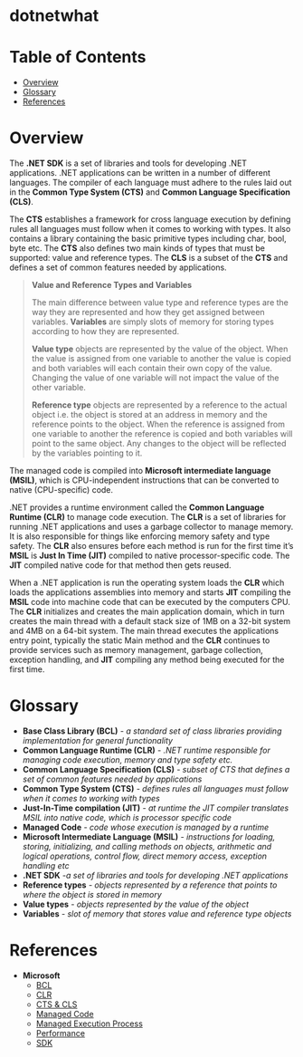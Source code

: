 # dotnetwhat

# Table of Contents
- [Overview](#overview)
- [Glossary](#glossary)
- [References](#references)

# Overview

The **.NET SDK** is a set of libraries and tools for developing .NET applications. .NET applications can be written in a number of different languages. The compiler of each language must adhere to the rules laid out in the **Common Type System (CTS)** and **Common Language Specification (CLS)**.

The **CTS** establishes a framework for cross language execution by defining rules all languages must follow when it comes to working with types. It also contains a library containing the basic primitive types including char, bool, byte etc. The **CTS** also defines two main kinds of types that must be supported: value and reference types. The **CLS** is a subset of the **CTS** and defines a set of common features needed by applications.

> **Value and Reference Types and Variables**
>
> The main difference between value type and reference types are the way they are represented and how they get assigned between variables. **Variables** are simply slots of memory for storing types according to how they are represented.
>
> **Value type** objects are represented by the value of the object. When the value is assigned from one variable to another the value is copied and both variables will each contain their own copy of the value. Changing the value of one variable will not impact the value of the other variable.
>
> **Reference type** objects are represented by a reference to the actual object i.e. the object is stored at an address in memory and the reference points to the object. When the reference is assigned from one variable to another the reference is copied and both variables will point to the same object. Any changes to the object will be reflected by the variables pointing to it.

The managed code is compiled into **Microsoft intermediate language (MSIL)**, which is CPU-independent instructions that can be converted to native (CPU-specific) code.

.NET provides a runtime environment called the **Common Language Runtime (CLR)** to manage code execution. The **CLR** is a set of libraries for running .NET applications and uses a garbage collector to manage memory. It is also responsible for things like enforcing memory safety and type safety. 
The **CLR** also ensures before each method is run for the first time it’s **MSIL** is **Just In Time (JIT)** compiled to native processor-specific code. The **JIT** compiled native code for that method then gets reused.

When a .NET application is run the operating system loads the **CLR** which loads the applications assemblies into memory and starts **JIT** compiling the **MSIL** code into machine code that can be executed by the computers CPU. The **CLR** initializes and creates the main application domain, which in turn creates the main thread with a default stack size of 1MB on a 32-bit system and 4MB on a 64-bit system. The main thread executes the applications entry point, typically the static Main method and the **CLR** continues to provide services such as memory management, garbage collection, exception handling, and **JIT** compiling any method being executed for the first time.

# Glossary
* **Base Class Library  (BCL)** *- a standard set of class libraries providing implementation for general functionality*
* **Common Language Runtime (CLR)** *- .NET runtime responsible for managing code execution, memory and type safety etc.*
* **Common Language Specification (CLS)** *- subset of CTS that defines a set of common features needed by applications*
* **Common Type System (CTS)** *- defines rules all languages must follow when it comes to working with types*
* **Just-In-Time compilation (JIT)** *- at runtime the JIT compiler translates MSIL into native code, which is processor specific code*
* **Managed Code** *- code whose execution is managed by a runtime*
* **Microsoft Intermediate Language (MSIL)** *- instructions for loading, storing, initializing, and calling methods on objects, arithmetic and logical operations, control flow, direct memory access, exception handling etc*
* **.NET SDK** *-a set of libraries and tools for developing .NET applications*
* **Reference types** *- objects represented by a reference that points to where the object is stored in memory*
* **Value types** *- objects represented by the value of the object*
* **Variables** *- slot of memory that stores value and reference type objects*

# References
* **Microsoft**
  * [BCL](https://learn.microsoft.com/en-us/dotnet/standard/framework-libraries)
  * [CLR](https://learn.microsoft.com/en-us/dotnet/standard/clr)
  * [CTS & CLS](https://learn.microsoft.com/en-us/dotnet/standard/common-type-system)
  * [Managed Code](https://learn.microsoft.com/en-us/dotnet/standard/managed-code)
  * [Managed Execution Process](https://learn.microsoft.com/en-us/dotnet/standard/managed-execution-process)
  * [Performance](https://learn.microsoft.com/en-us/dotnet/csharp/advanced-topics/performance)
  * [SDK](https://learn.microsoft.com/en-us/dotnet/core/sdk)


